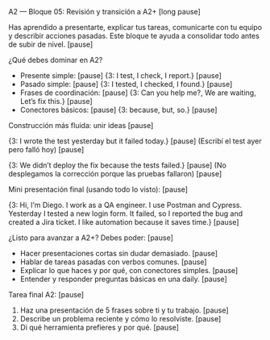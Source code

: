 A2 — Bloque 05: Revisión y transición a A2+ [long pause]

Has aprendido a presentarte, explicar tus tareas, comunicarte con tu equipo y describir acciones pasadas. Este bloque te ayuda a consolidar todo antes de subir de nivel. [pause]

¿Qué debes dominar en A2?

- Presente simple: [pause]
{3: I test, I check, I report.} [pause]
- Pasado simple: [pause]
{3: I tested, I checked, I found.} [pause]
- Frases de coordinación: [pause]
{3: Can you help me?, We are waiting, Let’s fix this.} [pause]
- Conectores básicos: [pause]
{3: because, but, so.} [pause]

Construcción más fluida: unir ideas [pause]

{3: I wrote the test yesterday but it failed today.} [pause]
(Escribí el test ayer pero falló hoy) [pause]

{3: We didn’t deploy the fix because the tests failed.} [pause]
(No desplegamos la corrección porque las pruebas fallaron) [pause]

Mini presentación final (usando todo lo visto): [pause]

{3: Hi, I’m Diego. I work as a QA engineer. I use Postman and Cypress. Yesterday I tested a new login form. It failed, so I reported the bug and created a Jira ticket. I like automation because it saves time.} [pause]

¿Listo para avanzar a A2+? Debes poder: [pause]

- Hacer presentaciones cortas sin dudar demasiado. [pause]
- Hablar de tareas pasadas con verbos comunes. [pause]
- Explicar lo que haces y por qué, con conectores simples. [pause]
- Entender y responder preguntas básicas en una daily. [pause]

Tarea final A2: [pause]

1. Haz una presentación de 5 frases sobre ti y tu trabajo. [pause]
2. Describe un problema reciente y cómo lo resolviste. [pause]
3. Di qué herramienta prefieres y por qué. [pause]
